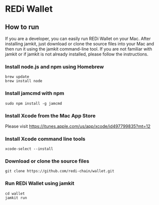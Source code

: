 # REDi Wallet

## How to run

If you are a developer, you can easily run REDi Wallet on your Mac. After installing jamkit, just download or clone the source files into your Mac and then run it using the jamkit command-line tool. If you are not familiar with jamkit or if jamkit is not already installed, please follow the instructions.

### Install node.js and npm using Homebrew

    brew update
    brew install node

### Install jamcmd with npm

    sudo npm install -g jamcmd

### Install Xcode from the Mac App Store

Please visit https://itunes.apple.com/us/app/xcode/id497799835?mt=12

### Install Xcode command line tools

    xcode-select --install

### Download or clone the source files

    git clone https://github.com/redi-chain/wallet.git

### Run REDi Wallet using jamkit

    cd wallet
    jamkit run

